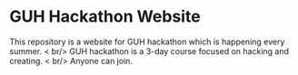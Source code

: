 # GUH Hackathon Website

This repository is a website for GUH hackathon which is happening every summer. < br/>
GUH hackathon is a 3-day course focused on hacking and creating. < br/>
Anyone can join.
